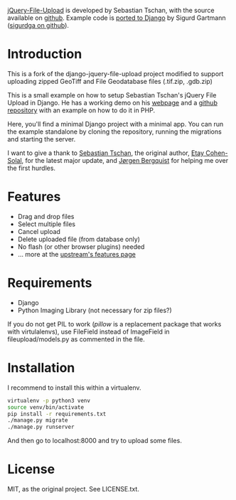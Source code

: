 [jQuery-File-Upload](http://aquantum-demo.appspot.com/file-upload) is developed by Sebastian Tschan, with the source available on [github](https://github.com/blueimp/jQuery-File-Upload). Example code is [ported to Django](https://github.com/sigurdga/django-jquery-file-upload) by Sigurd Gartmann ([sigurdga on github](https://github.com/sigurdga/)).

Introduction
============

This is a fork of the django-jquery-file-upload project modified to support uploading zipped GeoTiff and File Geodatabase files (.tif.zip, .gdb.zip)

This is a small example on how to setup Sebastian Tschan's jQuery File Upload in Django. He has a working demo on his [webpage](http://aquantum-demo.appspot.com/file-upload) and a [github repository](https://github.com/blueimp/jQuery-File-Upload) with an example on how to do it in PHP.

Here, you'll find a minimal Django project with a minimal app. You can run the example standalone by cloning the repository, running the migrations and starting the server.

I want to give a thank to [Sebastian Tschan](https://github.com/blueimp), the original author, [Etay Cohen-Solal](https://github.com/et-cs), for the latest major update, and [Jørgen Bergquist](https://github.com/bergquis) for helping me over the first hurdles.

Features
========

* Drag and drop files
* Select multiple files
* Cancel upload
* Delete uploaded file (from database only)
* No flash (or other browser plugins) needed
* … more at the [upstream's features page](http://aquantum-demo.appspot.com/file-upload#features)

Requirements
============

* Django
* Python Imaging Library (not necessary for zip files?)

If you do not get PIL to work (_pillow_ is a replacement package that works
with virtulalenvs), use FileField instead of ImageField in
fileupload/models.py as commented in the file.

Installation
============

I recommend to install this within a virtualenv.

```sh
virtualenv -p python3 venv
source venv/bin/activate
pip install -r requirements.txt
./manage.py migrate
./manage.py runserver
```

And then go to localhost:8000 and try to upload some files.

License
=======
MIT, as the original project. See LICENSE.txt.
